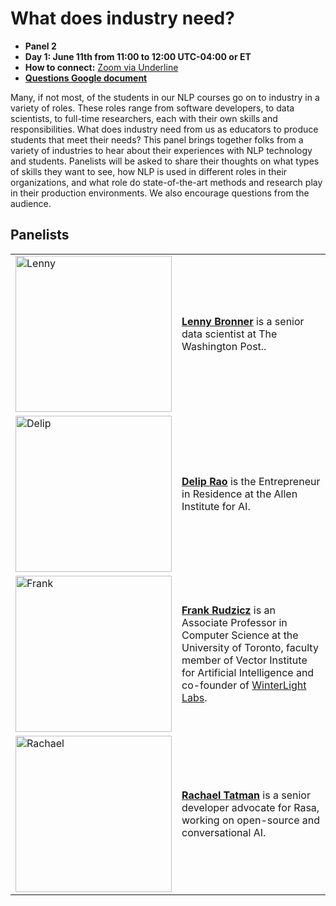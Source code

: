 # What does industry need?

- **Panel 2**
- **Day 1: June 11th from 11:00 to 12:00 UTC-04:00 or ET**
- **How to connect:** [Zoom via Underline](https://underline.io/events/122/sessions?eventSessionId=4302)
- [**Questions Google document**](https://docs.google.com/document/d/1ZS8BhrAJHGa-RB5e8IHqSGsR6GAEpEXv552u9kZG1g0/edit#heading=h.lyabqqmampv5)

Many, if not most, of the students in our NLP courses go on to industry in a variety of roles. These roles range from software developers, to data scientists, to full-time researchers, each with their own skills and responsibilities. What does industry need from us as educators to produce students that meet their needs? This panel brings together folks from a variety of industries to hear about their experiences with NLP technology and students. Panelists will be asked to share their thoughts on what types of skills they want to see, how NLP is used in different roles in their organizations, and what role do state-of-the-art methods and research play in their production environments. We also encourage questions from the audience.


## Panelists
|               |                               |
| :---------------- | :------------------------------   | 
| <img src="../img/lenny.jpeg" alt="Lenny" class="bg-primary" width="250px"/> | [**Lenny Bronner**](https://lennybronner.com/) is a senior data scientist at The Washington Post.. | 
| <img src="../img/delip.jpeg" alt="Delip" class="bg-primary" width="250px" /> | [**Delip Rao**](http://deliprao.com/) is the Entrepreneur in Residence at the Allen Institute for AI.|
| <img src="../img/frank.jpeg" alt="Frank" class="bg-primary" width="250px"/> | [**Frank Rudzicz**](http://www.cs.toronto.edu/~frank/) is an Associate Professor in Computer Science at the University of Toronto, faculty member of Vector Institute for Artificial Intelligence and co-founder of [WinterLight Labs](https://winterlightlabs.com/). | 
| <img src="../img/rachael.jpg" alt="Rachael" class="bg-primary" width="250px"/> | [**Rachael Tatman**](http://www.rctatman.com/) is a senior developer advocate for Rasa, working on open-source and conversational AI.|



